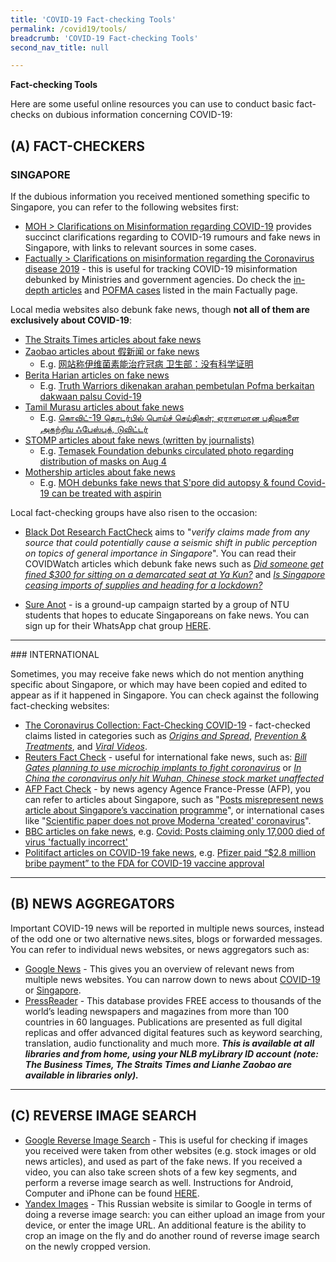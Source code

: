 ```yaml
---
title: 'COVID-19 Fact-checking Tools'
permalink: /covid19/tools/
breadcrumb: 'COVID-19 Fact-checking Tools'
second_nav_title: null

---
```



**Fact-checking Tools** 

Here are some useful online resources you can use to conduct basic fact-checks on dubious information concerning COVID-19:



## (A) FACT-CHECKERS

### SINGAPORE

If the dubious information you received mentioned something specific to Singapore, you can refer to the following websites first:

- [MOH > Clarifications on Misinformation regarding COVID-19](https://www.moh.gov.sg/covid-19/clarifications) provides succinct clarifications regarding to COVID-19 rumours and fake news in Singapore, with links to relevant sources in some cases.  
- [Factually > Clarifications on misinformation regarding the Coronavirus disease 2019](https://www.gov.sg/article/covid-19-clarifications) -   this is useful for tracking COVID-19 misinformation debunked by Ministries and government agencies.  Do check the [in-depth articles](https://www.gov.sg/factually) and [POFMA cases](https://www.gov.sg/factually?topic=POFMA) listed in the main Factually page.



Local media websites also debunk fake news, though **not all of them are exclusively about COVID-19**:

- [The Straits Times articles about fake news](https://www.straitstimes.com/tags/fake-news)
- [Zaobao articles about 假新闻 or fake news](https://www.zaobao.com.sg/keywords/fake-news)
  - E.g. [网站称伊维菌素能治疗冠病 卫生部：没有科学证明](https://www.zaobao.com.sg/realtime/singapore/story20211015-1203776) 
- [Berita Harian articles on fake news](https://www.beritaharian.sg/taxonomy/term/9159)
  - E.g. [Truth Warriors dikenakan arahan pembetulan Pofma berkaitan dakwaan palsu Covid-19](https://www.beritaharian.sg/setempat/truth-warriors-dikenakan-arahan-pembetulan-pofma-berkaitan-dakwaan-palsu-covid-19)
- [Tamil Murasu articles about fake news](https://www.tamilmurasu.com.sg/search/google/%22fake%20news%22)
  - E.g. [கொவிட்-19 தொடர்பில் பொய்ச் செய்திகள்; ஏராளமான பதிவுகளை அகற்றிய ஃபேஸ்புக், டுவிட்டர் ](https://www.tamilmurasu.com.sg/singapore/story20210324-63377.html)
- [STOMP articles about fake news (written by journalists)](https://stomp.straitstimes.com/tag/fake-news) 
  - E.g. [Temasek Foundation debunks circulated photo regarding distribution of masks on Aug 4](https://stomp.straitstimes.com/singapore-seen/temasek-foundation-debunks-circulated-photo-regarding-distribution-of-masks-on-aug-4)
- [Mothership articles about fake news](https://mothership.sg/search/?s=%22fake+news%22)
  - E.g. [MOH debunks fake news that S'pore did autopsy & found Covid-19 can be treated with aspirin](https://mothership.sg/2021/06/singapore-debunk-covid-19-fake-news-autopsy/)



Local fact-checking groups have also risen to the occasion:

- [Black Dot Research FactCheck](https://blackdotresearch.sg/covid-watch/) aims to "*verify claims made from any source that could potentially cause a seismic shift in public perception on topics of general importance in Singapore*". You can read their COVIDWatch articles which debunk fake news such as [*Did someone get fined $300 for sitting on a demarcated seat at Ya Kun?*](https://blackdotresearch.sg/covidwatch-did-someone-get-fined-300-for-sitting-on-a-demarcated-seat-at-ya-kun/) and [*Is Singapore ceasing imports of supplies and heading for a lockdown?*](https://blackdotresearch.sg/covidwatch-is-singapore-ceasing-imports-of-supplies-and-heading-for-a-lockdown/)

  

- [Sure Anot](https://www.facebook.com/SureAnotSG/) - is a ground-up campaign started by a group of NTU students that hopes to educate Singaporeans on fake news. You can sign up for their WhatsApp chat group [HERE](https://chat.whatsapp.com/ETW4jTdfiJP5XibO6ctZ6V).

<hr> 
### INTERNATIONAL

Sometimes, you may receive fake news which do not mention anything specific about Singapore, or which may have been copied and edited to appear as if it happened in Singapore. You can check against the following fact-checking websites:

- [The Coronavirus Collection: Fact-Checking COVID-19](https://www.snopes.com/collections/new-coronavirus-collection/) -  fact-checked claims listed in categories such as [*Origins and Spread*](https://www.snopes.com/collections/coronavirus-origins-treatments/), [*Prevention & Treatments*](https://www.snopes.com/collections/coronavirus-collection-prevention-treatments/),  and [*Viral Videos*](https://www.snopes.com/collections/coronavirus-collection-videos/).
- [Reuters Fact Check](https://www.reuters.com/fact-check) - useful for international fake news, such as: 
  [*Bill Gates planning to use microchip implants to fight coronavirus*](https://www.reuters.com/article/uk-factcheck-coronavirus-bill-gates-micr/false-claim-bill-gates-planning-to-use-microchip-implants-to-fight-coronavirus-idUSKBN21I3EC) or [*In China the coronavirus only hit Wuhan, Chinese stock market unaffected*](https://www.reuters.com/article/uk-factcheck-coronavirus-only-hit-wuhan/false-claim-in-china-the-coronavirus-only-hit-wuhan-chinese-stock-market-unaffected-idUSKBN21J6MT)
- [AFP Fact Check](https://factcheck.afp.com/list/all/37881/all/all/79) - by news agency Agence France-Presse (AFP), you can refer to articles about Singapore, such as "[Posts misrepresent news article about Singapore’s vaccination programme](https://factcheck.afp.com/posts-misrepresent-news-article-about-singapores-vaccination-programme)", or international cases like "[Scientific paper does not prove Moderna 'created' coronavirus](https://factcheck.afp.com/doc.afp.com.326Q8PG)".
- [BBC articles on fake news](https://www.bbc.com/news/topics/cjxv13v27dyt/fake-news), e.g. [Covid: Posts claiming only 17,000 died of virus 'factually incorrect'](https://www.bbc.com/news/60145237)
- [Politifact articles on COVID-19 fake news](https://www.politifact.com/coronavirus/), e.g. [Pfizer paid “$2.8 million bribe payment” to the FDA for COVID-19 vaccine approval](https://www.politifact.com/factchecks/2022/apr/05/tweets/pfizer-did-not-bribe-fda-approval-its-covid-19-vac/)



<hr>

## (B) NEWS AGGREGATORS

Important COVID-19 news will be reported in multiple news sources, instead of the odd one or two alternative news.sites, blogs or forwarded messages. You can refer to individual news websites, or news aggregators such as:

- [Google News](https://news.google.com/topstories?hl=en-SG&gl=SG&ceid=SG:en) - This gives you an overview of relevant news from multiple news websites. You can narrow down to news about [COVID-19](https://news.google.com/search?q=covid-19&hl=en-SG&gl=SG&ceid=SG%3Aen) or [Singapore](https://news.google.com/topics/CAAqIQgKIhtDQkFTRGdvSUwyMHZNRFowTW5RU0FtVnVLQUFQAQ?hl=en-SG&gl=SG&ceid=SG%3Aen). 
- [PressReader](http://eresources.nlb.gov.sg/main/Browse?browseBy=type&filter=13) - This database provides FREE access to thousands of the world’s leading newspapers and magazines from more than 100 countries in 60 languages. Publications are presented as full digital replicas and offer advanced digital features such as keyword searching, translation, audio functionality and much more. ***This is available at all libraries and from home, using your NLB myLibrary ID account (note: The Business Times, The Straits Times and Lianhe Zaobao are available in libraries only).***  

<hr>

## (C) REVERSE IMAGE SEARCH

- [Google Reverse Image Search](https://images.google.com/) - This is useful for checking if images you received were taken from other websites (e.g. stock images or old news articles), and used as part of the fake news. If you received a video, you can also take screen shots of a few key segments, and perform a reverse image search as well.  Instructions for Android, Computer and iPhone can be found [HERE](https://support.google.com/websearch/answer/1325808?co=GENIE.Platform%3DAndroid&hl=en).
- [Yandex Images](https://yandex.com/images/) - This Russian website is similar to Google in terms of doing a reverse image search: you can either upload an image from your device, or enter the image URL. An additional feature is the ability to crop an image on the fly and do another round of reverse image search on the newly cropped version.


